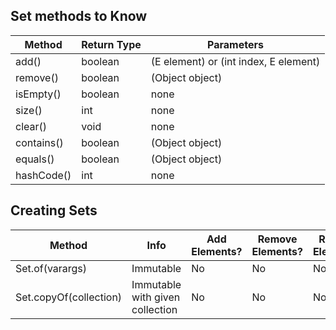 ## Set methods to Know

| Method        | Return Type          | Parameters                            |
|---------------|----------------------|---------------------------------------|
|add()          | boolean              | (E element) or (int index, E element) |
|remove()       | boolean              | (Object object)                       |
|isEmpty()      | boolean              | none                                  |
|size()         | int                  | none                                  |
|clear()        | void                 | none                                  |
|contains()     | boolean              | (Object object)                       |
|equals()       | boolean              | (Object object)                       |
|hashCode()     | int                  | none                                  |


## Creating Sets

| Method                | Info                            | Add Elements?| Remove Elements? | Replace Elements? |
|-----------------------|---------------------------------|--------------|------------------|-------------------|
|Set.of(varargs)        | Immutable                       | No           | No               | No                |
|Set.copyOf(collection) | Immutable with given collection | No           | No               | No                |
